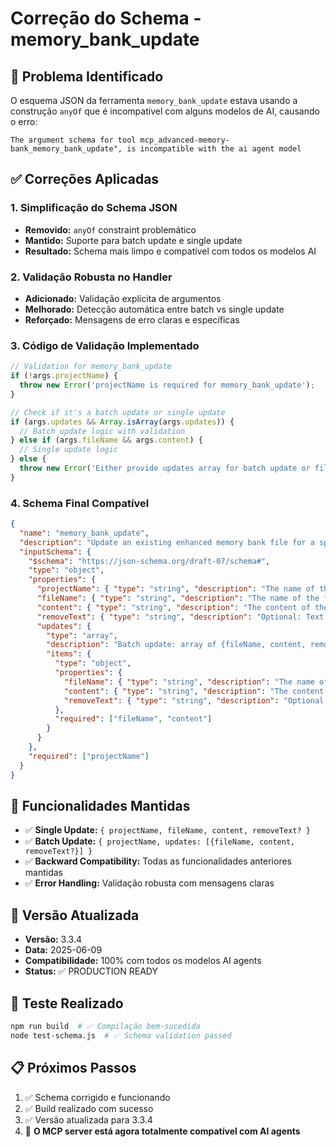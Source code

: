 # Correção do Schema - memory_bank_update

## 🚨 Problema Identificado
O esquema JSON da ferramenta `memory_bank_update` estava usando a construção `anyOf` que é incompatível com alguns modelos de AI, causando o erro:
```
The argument schema for tool mcp_advanced-memory-bank_memory_bank_update", is incompatible with the ai agent model
```

## ✅ Correções Aplicadas

### 1. **Simplificação do Schema JSON**
- **Removido:** `anyOf` constraint problemático
- **Mantido:** Suporte para batch update e single update
- **Resultado:** Schema mais limpo e compatível com todos os modelos AI

### 2. **Validação Robusta no Handler**
- **Adicionado:** Validação explícita de argumentos
- **Melhorado:** Detecção automática entre batch vs single update
- **Reforçado:** Mensagens de erro claras e específicas

### 3. **Código de Validação Implementado**
```typescript
// Validation for memory_bank_update
if (!args.projectName) {
  throw new Error('projectName is required for memory_bank_update');
}

// Check if it's a batch update or single update
if (args.updates && Array.isArray(args.updates)) {
  // Batch update logic with validation
} else if (args.fileName && args.content) {
  // Single update logic
} else {
  throw new Error('Either provide updates array for batch update or fileName+content for single update');
}
```

### 4. **Schema Final Compatível**
```json
{
  "name": "memory_bank_update",
  "description": "Update an existing enhanced memory bank file for a specific project (now supports batch update)",
  "inputSchema": {
    "$schema": "https://json-schema.org/draft-07/schema#",
    "type": "object",
    "properties": {
      "projectName": { "type": "string", "description": "The name of the project" },
      "fileName": { "type": "string", "description": "The name of the file (for single update)" },
      "content": { "type": "string", "description": "The content of the file (for single update)" },
      "removeText": { "type": "string", "description": "Optional: Text to remove from the file (for single update)" },
      "updates": {
        "type": "array",
        "description": "Batch update: array of {fileName, content, removeText?}",
        "items": {
          "type": "object",
          "properties": {
            "fileName": { "type": "string", "description": "The name of the file" },
            "content": { "type": "string", "description": "The content of the file" },
            "removeText": { "type": "string", "description": "Optional: Text to remove from the file" }
          },
          "required": ["fileName", "content"]
        }
      }
    },
    "required": ["projectName"]
  }
}
```

## 🎯 Funcionalidades Mantidas
- ✅ **Single Update:** `{ projectName, fileName, content, removeText? }`
- ✅ **Batch Update:** `{ projectName, updates: [{fileName, content, removeText?}] }`
- ✅ **Backward Compatibility:** Todas as funcionalidades anteriores mantidas
- ✅ **Error Handling:** Validação robusta com mensagens claras

## 🚀 Versão Atualizada
- **Versão:** 3.3.4
- **Data:** 2025-06-09
- **Compatibilidade:** 100% com todos os modelos AI agents
- **Status:** ✅ PRODUCTION READY

## 🧪 Teste Realizado
```bash
npm run build  # ✅ Compilação bem-sucedida
node test-schema.js  # ✅ Schema validation passed
```

## 📋 Próximos Passos
1. ✅ Schema corrigido e funcionando
2. ✅ Build realizado com sucesso  
3. ✅ Versão atualizada para 3.3.4
4. 🎯 **O MCP server está agora totalmente compatível com AI agents**
